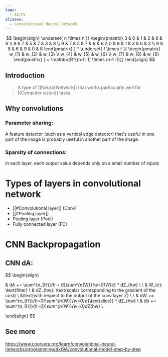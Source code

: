 ```yaml
---
tags:
  - AI/CV
aliases:
  - Convolutional Neural Network
---
```


$$
\begin{align}
\underset{ n \times n }{ \begin{pmatrix}
3 & 0 & 1 & 2 & 8 & 6 \\
9 & 7 & 5 & 7 & 3 & 8 \\
9 & 7 & 5 & 7 & 9 & 6 \\
0 & 9 & 1 & 3 & 6 & 3 \\
9 & 8 & 6 & 9 & 0 & 8
\end{pmatrix} } * \underset{ f \times f }{ \begin{pmatrix}
w_{1} & w_{2} & w_{3} \\
w_{4} & w_{5} & w_{6}  \\
w_{7} & w_{8} & w_{9}
\end{pmatrix} } = \mathbb{R^{(n-f+1) \times (n-f+1)}}
\end{align}
$$

## Introduction

>A type of [[Neural Network]] that works particularly well for [[Computer vision]] tasks.

## Why convolutions
### __Parameter sharing:__ 
A feature detector (such as a vertical edge detector) that's useful in one part of the image is probably useful in another part of the image.

### __Sparsity of connections:__
In each layer, each output value depends only on a small number of inputs


# Types of layers in convolutional network
- [[#Convolutional layer]] (Conv)
- [[#Pooling layer]]
- Pooling layer (Pool)
- Fully connected layer (FC)


# CNN Backpropagation

## CNN dA:
$$
\begin{align}

& dA += \sum^{n_{H}}_{h = 0}\sum^{n_{W}}_{w=0}W_{c} * dZ_{hw} \\ \\
& W_{c}: \text{filter}  \\
& dZ_{hw}: \text{scalar corresponding to the gradient of the cost} \\
&\text{with respect to the output of the conv layer Z}   \\ \\
& dW += \sum^{n_{H}}_{h=0}\sum^{n_{W}}_{w=0}a_{\text{slice}} * dZ_{hw} \\
& db += \sum^{n_{H}}_{h=0}\sum^{n_{W}}_{w=0}dZ_{hw} \\

\end{align}
$$


## See more
https://www.coursera.org/learn/convolutional-neural-networks/programming/4xt9A/convolutional-model-step-by-step